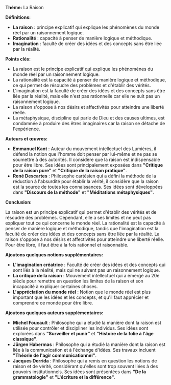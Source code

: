 **Thème:** La Raison

**Définitions:**

* **La raison** : principe explicatif qui explique les phénomènes du monde réel par un raisonnement logique.
* **Rationalité** : capacité à penser de manière logique et méthodique.
* **Imagination** : faculté de créer des idées et des concepts sans être liée par la réalité.

**Points clés:**

* La raison est le principe explicatif qui explique les phénomènes du monde réel par un raisonnement logique.
* La rationalité est la capacité à penser de manière logique et méthodique, ce qui permet de résoudre des problèmes et d'établir des vérités.
* L'imagination est la faculté de créer des idées et des concepts sans être liée par la réalité, mais elle n'est pas rationnelle car elle ne suit pas un raisonnement logique.
* La raison s'oppose à nos désirs et affectivités pour atteindre une liberté réelle.
* La métaphysique, discipline qui parle de Dieu et des causes ultimes, est condamnée à produire des êtres imaginaires car la raison se détache de l'expérience.

**Auteurs et œuvres:**

* **Emmanuel Kant** : Auteur du mouvement intellectuel des Lumières, il défend la notion que l'homme doit penser par lui-même et ne pas se soumettre à des autorités. Il considère que la raison est indispensable pour être libre. Ses idées sont principalement exposées dans **"Critique de la raison pure"** et **"Critique de la raison pratique"**.
* **René Descartes** : Philosophe cartésien qui a défini la méthode de la réduction à l'absurdité pour établir la vérité, il considère que la raison est la source de toutes les connaissances. Ses idées sont développées dans **"Discours de la méthode"** et **"Méditations métaphysiques"**.

**Conclusion:**

La raison est un principe explicatif qui permet d'établir des vérités et de résoudre des problèmes. Cependant, elle a ses limites et ne peut pas expliquer tout ce qui concerne le monde réel. La rationalité est la capacité à penser de manière logique et méthodique, tandis que l'imagination est la faculté de créer des idées et des concepts sans être liée par la réalité. La raison s'oppose à nos désirs et affectivités pour atteindre une liberté réelle. Pour être libre, il faut être à la fois rationnel et raisonnable.

**Ajoutons quelques notions supplémentaires:**

* **L'imagination créatrice** : Faculté de créer des idées et des concepts qui sont liés à la réalité, mais qui ne suivent pas un raisonnement logique.
* **La critique de la raison** : Mouvement intellectuel qui a émergé au 20e siècle pour remettre en question les limites de la raison et son incapacité à expliquer certaines choses.
* **L'appréciation du monde réel** : Notion que le monde réel est plus important que les idées et les concepts, et qu'il faut apprécier et comprendre ce monde pour être libre.

**Ajoutons quelques auteurs supplémentaires:**

* **Michel Foucault** : Philosophe qui a étudié la manière dont la raison est utilisée pour contrôler et discipliner les individus. Ses idées sont explorées dans **"Surveiller et punir"** et **"Histoire de la folie à l'âge classique"**.
* **Jürgen Habermas** : Philosophe qui a étudié la manière dont la raison est liée à la communication et à l'échange d'idées. Ses travaux incluent **"Théorie de l'agir communicationnel"**.
* **Jacques Derrida** : Philosophe qui a remis en question les notions de raison et de vérité, considérant qu'elles sont trop souvent liées à des pouvoirs institutionnels. Ses idées sont présentées dans **"De la grammatologie"** et **"L'écriture et la différence"**.
